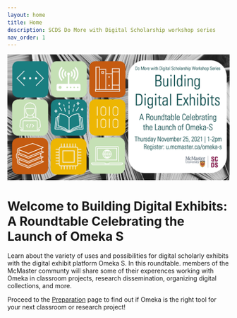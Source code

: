 ```yaml
---
layout: home
title: Home
description: SCDS Do More with Digital Scholarship workshop series
nav_order: 1
---
```


<img src="assets/img/OmekaSPoster.jpg" alt="Workshop Title Slide" width="720">

# Welcome to Building Digital Exhibits: A Roundtable Celebrating the Launch of Omeka S 

Learn about the variety of uses and possibilities for digital scholarly exhibits with the digital exhibit platform Omeka S. In this roundtable. members of the McMaster communty will share some of their experences working with Omeka in classroom projects, research dissemination, organizing digital collections, and more.

Proceed to the [Preparation](preparation) page to find out if Omeka is the right tool for your next classroom or research project! 

